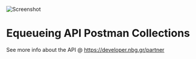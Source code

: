 ![Screenshot](https://developer.nbg.gr/api.gateway/publicportal/sites/default/files/2018-11/black_logo.jpg) 

# Equeueing API Postman Collections

See more info about the API @ https://developer.nbg.gr/partner

